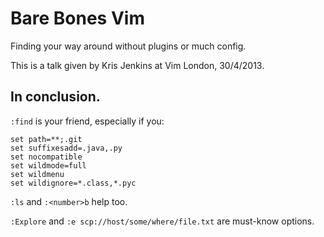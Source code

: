 # Bare Bones Vim

Finding your way around without plugins or much config.

This is a talk given by Kris Jenkins at Vim London, 30/4/2013.

## In conclusion.

`:find` is your friend, especially if you:

```vim
set path=**;.git
set suffixesadd=.java,.py
set nocompatible
set wildmode=full
set wildmenu
set wildignore=*.class,*.pyc
```

`:ls` and `:<number>b` help too.

`:Explore` and `:e scp://host/some/where/file.txt` are must-know options.

